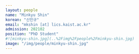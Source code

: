 ```yaml
---
layout: people
name: "Minkyu Shin"
korean: "신민규"
email: "mkshin [at] lics.kaist.ac.kr"
admission: 202102
position: "PhD Student"
#![minkyu-shin.jpg](..%2Fimg%2Fpeople%2Fminkyu-shin.jpg)
image: "/img/people/minkyu-shin.jpg"
---
```

